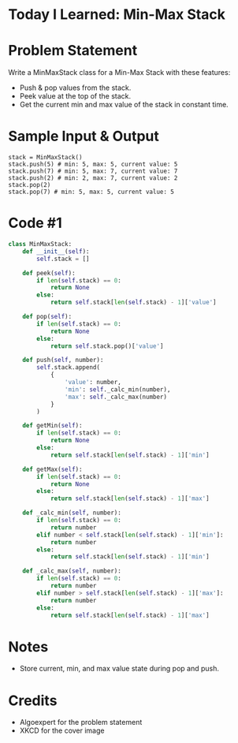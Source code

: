 # Today I Learned: Min-Max Stack
# Problem Statement
Write a MinMaxStack class for a Min-Max Stack with these features: 
* Push & pop values from the stack. 
* Peek value at the top of the stack. 
* Get the current min and max value of the stack in constant time. 

# Sample Input & Output

```
stack = MinMaxStack()
stack.push(5) # min: 5, max: 5, current value: 5
stack.push(7) # min: 5, max: 7, current value: 7
stack.push(2) # min: 2, max: 7, current value: 2
stack.pop(2) 
stack.pop(7) # min: 5, max: 5, current value: 5
```

# Code #1

```python
class MinMaxStack:
    def __init__(self):
        self.stack = []

    def peek(self):
        if len(self.stack) == 0:
            return None
        else:
            return self.stack[len(self.stack) - 1]['value']

    def pop(self):
        if len(self.stack) == 0:
            return None
        else:
            return self.stack.pop()['value']

    def push(self, number):
        self.stack.append(
            {
                'value': number,
                'min': self._calc_min(number),
                'max': self._calc_max(number)
            }
        )

    def getMin(self):
        if len(self.stack) == 0:
            return None
        else:
            return self.stack[len(self.stack) - 1]['min']

    def getMax(self):
        if len(self.stack) == 0:
            return None
        else:
            return self.stack[len(self.stack) - 1]['max']

    def _calc_min(self, number):
        if len(self.stack) == 0:
            return number
        elif number < self.stack[len(self.stack) - 1]['min']:
            return number
        else:
            return self.stack[len(self.stack) - 1]['min']

    def _calc_max(self, number):
        if len(self.stack) == 0:
            return number
        elif number > self.stack[len(self.stack) - 1]['max']:
            return number
        else:
            return self.stack[len(self.stack) - 1]['max']


```

# Notes
* Store current, min, and max value state during pop and push. 

# Credits
* Algoexpert for the problem statement
* XKCD for the cover image